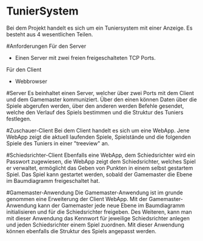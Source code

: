 # TunierSystem
Bei dem Projekt handelt es sich um ein Tuniersystem mit einer Anzeige.
Es besteht aus 4 wesentlichen Teilen.

#Anforderungen
Für den Server
 - Einen Server mit zwei freien freigeschalteten TCP Ports.
 
Für den Client
 - Webbrowser

 

#Server
Es beinhaltet einen Server, welcher über zwei Ports mit dem Client und dem Gamemaster
kommuniziert. Über den einen können Daten über die Spiele abgerufen werden, über den anderen
werden Befehle gesendet, welche den Verlauf des Spiels bestimmen und die Struktur des Tuniers festlegen.

#Zuschauer-Client
Bei dem Client handelt es sich um eine WebApp.
Jene WebApp zeigt die aktuell laufenden Spiele, Spielstände und die folgenden Spiele
des Tuniers in einer "treeview" an.

#Schiedsrichter-Client
Ebenfalls eine WebApp, dem Schiedsrichter wird ein Passwort zugewiesen, die WebApp zeigt dem Schiedsrichter, welches Spiel er verwaltet,
ermöglicht das Geben von Punkten in einem selbst gestartem Spiel. Das Spiel kann gestartet werden, sobald der Gamemaster die Ebene im Baumdiagramm
freigeschaltet hat.

#Gamemaster-Anwendung
Die Gamemaster-Anwendung ist im grunde genommen eine Erweiterung der Client WebApp.
Mit der Gamemaster-Anwendung kann der Gamemaster jede neue Ebene im Baumdiagramm initialisieren und für die Schiedsrichter freigeben.
Des Weiteren, kann man mit dieser Anwendung das Kennwort für jeweilige Schiedsrichter anlegen und jeden Schiedsrichter einem
Spiel zuordnen. Mit dieser Anwendung können ebenfalls die Struktur des Spiels angepasst werden. 


